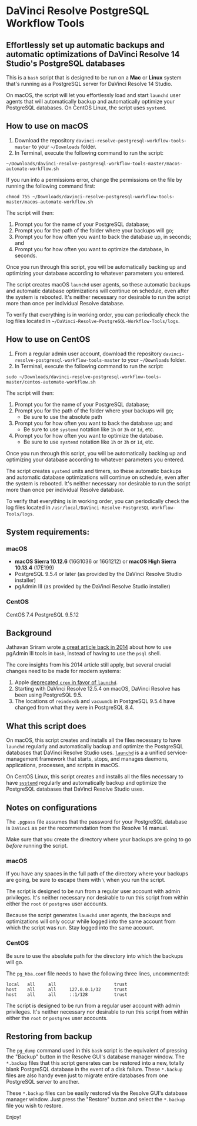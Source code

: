 # DaVinci Resolve PostgreSQL Workflow Tools
## Effortlessly set up automatic backups and automatic optimizations of DaVinci Resolve 14 Studio's PostgreSQL databases

This is a `bash` script that is designed to be run on a **Mac** or **Linux** system that's running as a PostgreSQL server for DaVinci Resolve 14 Studio.

On macOS, the script will let you effortlessly load and start `launchd` user agents that will automatically backup and automatically optimize your PostgreSQL databases. On CentOS Linux, the script uses `systemd`.

## How to use on macOS
1. Download the repository `davinci-resolve-postgresql-workflow-tools-master` to your `~/Downloads` folder.
2. In Terminal, execute the following command to run the script:
```
~/Downloads/davinci-resolve-postgresql-workflow-tools-master/macos-automate-workflow.sh
```
If you run into a permissions error, change the permissions on the file by running the following command first:
```
chmod 755 ~/Downloads/davinci-resolve-postgresql-workflow-tools-master/macos-automate-workflow.sh
```

The script will then:
1. Prompt you for the name of your PostgreSQL database;
2. Prompt you for the path of the folder where your backups will go;
3. Prompt you for how often you want to back the database up, in seconds; and
4. Prompt you for how often you want to optimize the database, in seconds.

Once you run through this script, you will be automatically backing up and optimizing your database according to whatever parameters you entered.

The script creates macOS `launchd` user agents, so these automatic backups and automatic database optimizations will continue on schedule, even after the system is rebooted. It's neither necessary nor desirable to run the script more than once per individual Resolve database.

To verify that everything is in working order, you can periodically check the log files located in `~/DaVinci-Resolve-PostgreSQL-Workflow-Tools/logs`.

## How to use on CentOS
1. From a regular admin user account, download the repository `davinci-resolve-postgresql-workflow-tools-master` to your `~/Downloads` folder.
2. In Terminal, execute the following command to run the script:
```
sudo ~/Downloads/davinci-resolve-postgresql-workflow-tools-master/centos-automate-workflow.sh
```

The script will then:
1. Prompt you for the name of your PostgreSQL database;
2. Prompt you for the path of the folder where your backups will go;
    - Be sure to use the absolute path
3. Prompt you for how often you want to back the database up; and
    - Be sure to use `systemd` notation like `1h` or `3h` or `1d`, etc.
4. Prompt you for how often you want to optimize the database.
    - Be sure to use `systemd` notation like `1h` or `3h` or `1d`, etc.

Once you run through this script, you will be automatically backing up and optimizing your database according to whatever parameters you entered.

The script creates `systemd` units and timers, so these automatic backups and automatic database optimizations will continue on schedule, even after the system is rebooted. It's neither necessary nor desirable to run the script more than once per individual Resolve database.

To verify that everything is in working order, you can periodically check the log files located in `/usr/local/DaVinci-Resolve-PostgreSQL-Workflow-Tools/logs`.

## System requirements:

### macOS

* **macOS Sierra 10.12.6** (16G1036 or 16G1212) or **macOS High Sierra 10.13.4** (17E199)
* PostgreSQL 9.5.4 or later (as provided by the DaVinci Resolve Studio installer)
* pgAdmin III (as provided by the DaVinci Resolve Studio installer)

### CentOS

CentOS 7.4
PostgreSQL 9.5.12
	
## Background

Jathavan Sriram wrote [a great article back in 2014](http://jathavansriram.github.io/2014/04/20/davinci-resolve-how-to-backup-optimize/) about how to use pgAdmin III tools in `bash`, instead of having to use the `psql` shell.

The core insights from his 2014 article still apply, but several crucial changes need to be made for modern systems:
1. Apple [deprecated `cron` in favor of `launchd`](https://developer.apple.com/library/content/documentation/MacOSX/Conceptual/BPSystemStartup/Chapters/ScheduledJobs.html). 
2. Starting with DaVinci Resolve 12.5.4 on macOS, DaVinci Resolve has been using PostgreSQL 9.5.
3. The locations of `reindexdb` and `vacuumdb` in PostgreSQL 9.5.4 have changed from what they were in PostgreSQL 8.4.

## What this script does

On macOS, this script creates and installs all the files necessary to have `launchd` regularly and automatically backup and optimize the PostgreSQL databases that DaVinci Resolve Studio uses. [`launchd`](https://en.wikipedia.org/wiki/Launchd) is a a unified service-management framework that starts, stops, and manages daemons, applications, processes, and scripts in macOS.

On CentOS Linux, this script creates and installs all the files necessary to have [`systemd`](https://en.wikipedia.org/wiki/Systemd) regularly and automatically backup and optimize the PostgreSQL databases that DaVinci Resolve Studio uses.

## Notes on configurations

The `.pgpass` file assumes that the password for your PostgreSQL database is `DaVinci` as per the recommendation from the Resolve 14 manual.

Make sure that you create the directory where your backups are going to go *before* running the script.

### macOS

If you have any spaces in the full path of the directory where your backups are going, be sure to escape them with `\` when you run the script.

The script is designed to be run from a regular user account with admin privileges. It's neither necessary nor desirable to run this script from within either the `root` or `postgres` user accounts.

Because the script generates `launchd` user agents, the backups and optimizations will only occur while logged into the same account from which the script was run. Stay logged into the same account.

### CentOS

Be sure to use the absolute path for the directory into which the backups will go.

The `pg_hba.conf` file needs to have the following three lines, uncommented:
```
local   all     all                      trust
host    all     all     127.0.0.1/32     trust
host    all     all     ::1/128          trust
```

The script is designed to be run from a regular user account with admin privileges. It's neither necessary nor desirable to run this script from within either the `root` or `postgres` user accounts.

## Restoring from backup

The `pg_dump` command used in this `bash` script is the equivalent of pressing the "Backup" button in the Resolve GUI's database manager window. The `*.backup` files that this script generates can be restored into a new, totally blank PostgreSQL database in the event of a disk failure. These `*.backup` files are also handy even just to migrate entire databases from one PostgreSQL server to another.

These `*.backup` files can be easily restored via the Resolve GUI's database manager window. Just press the "Restore" button and select the `*.backup` file you wish to restore.

Enjoy!

